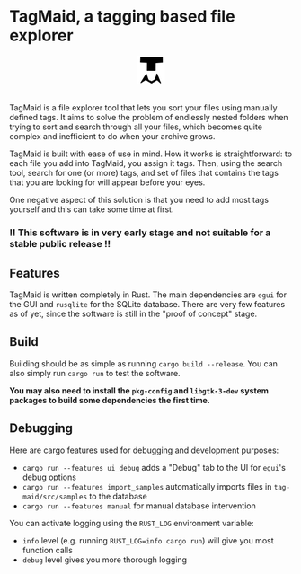 <h1>TagMaid, a tagging based file explorer</h1>
<div align="center">
    <img src="./logo.png" alt="TagMaid logo" height="10%" width="10%">
</div>
<br />

TagMaid is a file explorer tool that lets you sort your files using manually defined tags.
It aims to solve the problem of endlessly nested folders when trying to sort and search through all your files, 
which becomes quite complex and inefficient to do when your archive grows.

TagMaid is built with ease of use in mind. How it works is straightforward: to each file you add into TagMaid, you assign it tags. 
Then, using the search tool, search for one (or more) tags, and set of files that contains the tags that you are looking for will
appear before your eyes. 

One negative aspect of this solution is that you need to add most tags yourself and this can take some time at first.

### !! This software is in very early stage and not suitable for a stable public release !!

## Features

TagMaid is written completely in Rust. The main dependencies are `egui` for the GUI and `rusqlite` for the SQLite database.
There are very few features as of yet, since the software is still in the "proof of concept" stage.

## Build

Building should be as simple as running `cargo build --release`. You can also simply run `cargo run` to test
the software.

**You may also need to install the `pkg-config` and `libgtk-3-dev` system packages to build some dependencies the first time.**

## Debugging

Here are cargo features used for debugging and development purposes:
- `cargo run --features ui_debug` adds a "Debug" tab to the UI for `egui`'s debug options
- `cargo run --features import_samples` automatically imports files in `tag-maid/src/samples` to the database
- `cargo run --features manual` for manual database intervention 

You can activate logging using the `RUST_LOG` environment variable:
- `info` level (e.g. running `RUST_LOG=info cargo run`) will give you most function calls
- `debug` level gives you more thorough logging

